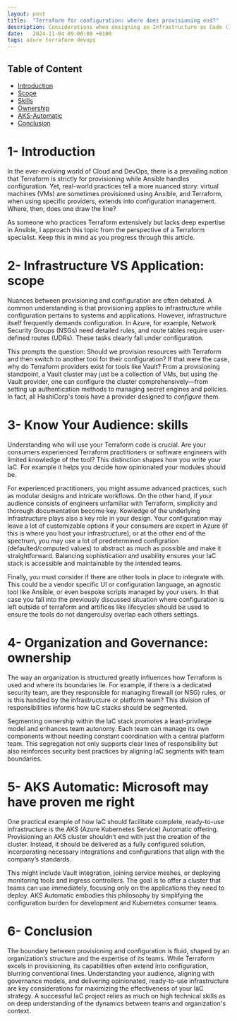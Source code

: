 ```yaml
---
layout: post
title:  "Terraform for configuration: where does provisioning end?"
description: Considerations when designing an Infrastructure as Code (IaC) Stack 
date:   2024-11-04 09:00:00 +0100
tags: azure terraform devops
---
```


## Table of Content
- [Introduction](#1--introduction)
- [Scope](#2--Infrastructure-VS-Application:-scope)
- [Skills](#3--know-Your-Audience:-skills)
- [Ownership](#4--Organization-and-Governance:-ownership)
- [AKS-Automatic](#5--AKS-Automatic:-Microsoft-may-have-proven-me-right)
- [Conclusion](#8--Conclusion)

# 1- Introduction

In the ever-evolving world of Cloud and DevOps, there is a prevailing notion that Terraform is strictly for provisioning while Ansible handles configuration. Yet, real-world practices tell a more nuanced story: virtual machines (VMs) are sometimes provisioned using Ansible, and Terraform, when using specific providers, extends into configuration management. Where, then, does one draw the line?

As someone who practices Terraform extensively but lacks deep expertise in Ansible, I approach this topic from the perspective of a Terraform specialist. Keep this in mind as you progress through this article.

# 2- Infrastructure VS Application: scope

Nuances between provisioning and configuration are often debated. A common understanding is that provisioning applies to infrastructure while configuration pertains to systems and applications. However, infrastructure itself frequently demands configuration. In Azure, for example, Network Security Groups (NSGs) need detailed rules, and route tables require user-defined routes (UDRs). These tasks clearly fall under configuration.

This prompts the question: Should we provision resources with Terraform and then switch to another tool for their configuration? If that were the case, why do Terraform providers exist for tools like Vault? From a provisioning standpoint, a Vault cluster may just be a collection of VMs, but using the Vault provider, one can configure the cluster comprehensively—from setting up authentication methods to managing secret engines and policies. In fact, all HashiCorp's tools have a provider designed to *configure* them.

# 3- Know Your Audience: skills

Understanding who will use your Terraform code is crucial. Are your consumers experienced Terraform practitioners or software engineers with limited knowledge of the tool? This distinction shapes how you write your IaC. For example it helps you decide how opinionated your modules should be.

For experienced practitioners, you might assume advanced practices, such as modular designs and intricate workflows. On the other hand, if your audience consists of engineers unfamiliar with Terraform, simplicity and thorough documentation become key. 
Kowledge of the underlying infrastructure plays also a key role in your design. Your configuration may leave a lot of customizable options if your consumers are expert in Azure (if this is where you host your infrastructure), or at the other end of the spectrum, you may use a lot of predetermined configration (defaulted/computed values) to abstract as much as possible and make it straightforward. Balancing sophistication and usability ensures your IaC stack is accessible and maintainable by the intended teams.

Finally, you must consider if there are other tools in place to integrate with. This could be a vendor specific UI or configuration language, an agnostic tool like Ansible, or even bespoke scripts managed by your users. In that case you fall into the previously discussed situation where configuration is left outside of terraform and artifices like lifecycles should be used to ensure the tools do not dangeroulsy overlap each others settings.

# 4- Organization and Governance: ownership

The way an organization is structured greatly influences how Terraform is used and where its boundaries lie. For example, if there is a dedicated security team, are they responsible for managing firewall (or NSG) rules, or is this handled by the infrastructure or platform team? This division of responsibilities informs how IaC stacks should be segmented.

Segmenting ownership within the IaC stack promotes a least-privilege model and enhances team autonomy. Each team can manage its own components without needing constant coordination with a central platform team. This segregation not only supports clear lines of responsibility but also reinforces security best practices by aligning IaC segments with team boundaries.

# 5- AKS Automatic: Microsoft may have proven me right

One practical example of how IaC should facilitate complete, ready-to-use infrastructure is the AKS (Azure Kubernetes Service) Automatic offering. Provisioning an AKS cluster shouldn’t end with just the creation of the cluster. Instead, it should be delivered as a fully configured solution, incorporating necessary integrations and configurations that align with the company’s standards.

This might include Vault integration, joining service meshes, or deploying monitoring tools and ingress controllers. The goal is to offer a cluster that teams can use immediately, focusing only on the applications they need to deploy. AKS Automatic embodies this philosophy by simplifying the configuration burden for development and Kubernetes consumer teams.

# 6- Conclusion

The boundary between provisioning and configuration is fluid, shaped by an organization’s structure and the expertise of its teams. While Terraform excels in provisioning, its capabilities often extend into configuration, blurring conventional lines. Understanding your audience, aligning with governance models, and delivering opinionated, ready-to-use infrastructure are key considerations for maximizing the effectiveness of your IaC strategy.
A successful IaC project relies as much on high technical skills as on deep understanding of the dynamics between teams and organization's context. 

